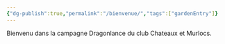 ```yaml
---
{"dg-publish":true,"permalink":"/bienvenue/","tags":["gardenEntry"]}
---
```


Bienvenu dans la campagne Dragonlance du club Chateaux et Murlocs.